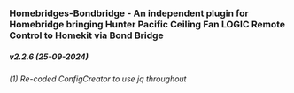 ### Homebridges-Bondbridge - An independent plugin for Homebridge bringing Hunter Pacific Ceiling Fan LOGIC Remote Control to Homekit via Bond Bridge

##### v2.2.6 (25-09-2024)
###### (1) Re-coded ConfigCreator to use jq throughout
